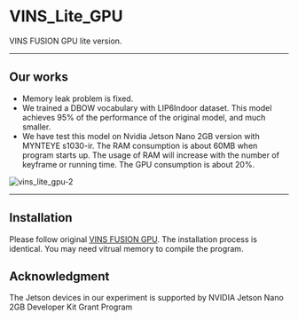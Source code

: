 # VINS_Lite_GPU

VINS FUSION GPU lite version. 

--- 

## Our works

- Memory leak problem is fixed. 
- We trained a DBOW vocabulary with LIP6Indoor dataset. This model achieves 95% of the performance of the original model, and much smaller.
- We have test this model on Nvidia Jetson Nano 2GB version with MYNTEYE s1030-ir. The RAM consumption is about 60MB when program starts up. The usage of RAM will increase with the number of keyframe or running time. The GPU consumption is about 20%.  

![vins_lite_gpu-2](https://user-images.githubusercontent.com/17807222/124372174-6c5d9700-dcbb-11eb-8bec-cb5755701528.png)

---

## Installation
Please follow original [VINS FUSION GPU](https://github.com/pjrambo/VINS-Fusion-gpu). The installation process is identical. You may need vitrual memory to compile the program.

## Acknowledgment
The Jetson devices in our experiment is supported by NVIDIA Jetson Nano 2GB Developer Kit Grant Program
